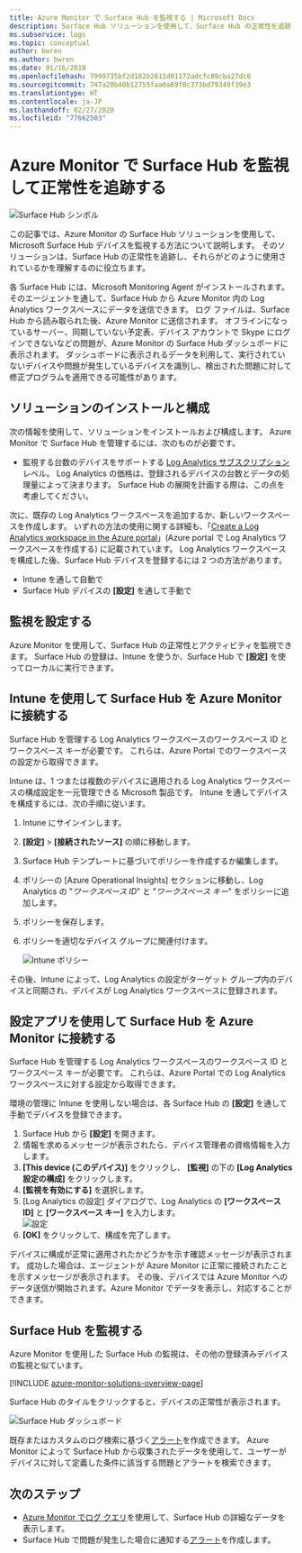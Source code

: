 ```yaml
---
title: Azure Monitor で Surface Hub を監視する | Microsoft Docs
description: Surface Hub ソリューションを使用して、Surface Hub の正常性を追跡し、Surface Hub がどのように使用されているかを理解します。
ms.subservice: logs
ms.topic: conceptual
author: bwren
ms.author: bwren
ms.date: 01/16/2018
ms.openlocfilehash: 7999735bf2d182b2811d01172adcfc89cba27dc8
ms.sourcegitcommit: 747a20b40b12755faa0a69f0c373bd79349f39e3
ms.translationtype: HT
ms.contentlocale: ja-JP
ms.lasthandoff: 02/27/2020
ms.locfileid: "77662503"
---
```

# <a name="monitor-surface-hubs-with-azure-monitor-to-track-their-health"></a>Azure Monitor で Surface Hub を監視して正常性を追跡する

![Surface Hub シンボル](./media/surface-hubs/surface-hub-symbol.png)

この記事では、Azure Monitor の Surface Hub ソリューションを使用して、Microsoft Surface Hub デバイスを監視する方法について説明します。 そのソリューションは、Surface Hub の正常性を追跡し、それらがどのように使用されているかを理解するのに役立ちます。

各 Surface Hub には、Microsoft Monitoring Agent がインストールされます。 そのエージェントを通して、Surface Hub から Azure Monitor 内の Log Analytics ワークスペースにデータを送信できます。 ログ ファイルは、Surface Hub から読み取られた後、Azure Monitor に送信されます。 オフラインになっているサーバー、同期していない予定表、デバイス アカウントで Skype にログインできないなどの問題が、Azure Monitor の Surface Hub ダッシュボードに表示されます。 ダッシュボードに表示されるデータを利用して、実行されていないデバイスや問題が発生しているデバイスを識別し、検出された問題に対して修正プログラムを適用できる可能性があります。

## <a name="install-and-configure-the-solution"></a>ソリューションのインストールと構成
次の情報を使用して、ソリューションをインストールおよび構成します。 Azure Monitor で Surface Hub を管理するには、次のものが必要です。

* 監視する台数のデバイスをサポートする [Log Analytics サブスクリプション](https://azure.microsoft.com/pricing/details/log-analytics/) レベル。 Log Analytics の価格は、登録されるデバイスの台数とデータの処理量によって決まります。 Surface Hub の展開を計画する際は、この点を考慮してください。

次に、既存の Log Analytics ワークスペースを追加するか、新しいワークスペースを作成します。 いずれの方法の使用に関する詳細も、「[Create a Log Analytics workspace in the Azure portal](../learn/quick-create-workspace.md)」(Azure portal で Log Analytics ワークスペースを作成する) に記載されています。 Log Analytics ワークスペースを構成した後、Surface Hub デバイスを登録するには 2 つの方法があります。

* Intune を通して自動で
* Surface Hub デバイスの **[設定]** を通して手動で

## <a name="set-up-monitoring"></a>監視を設定する
Azure Monitor を使用して、Surface Hub の正常性とアクティビティを監視できます。 Surface Hub の登録は、Intune を使うか、Surface Hub で **[設定]** を使ってローカルに実行できます。

## <a name="connect-surface-hubs-to-azure-monitor-through-intune"></a>Intune を使用して Surface Hub を Azure Monitor に接続する
Surface Hub を管理する Log Analytics ワークスペースのワークスペース ID とワークスペース キーが必要です。 これらは、Azure Portal でのワークスペースの設定から取得できます。

Intune は、1 つまたは複数のデバイスに適用される Log Analytics ワークスペースの構成設定を一元管理できる Microsoft 製品です。 Intune を通してデバイスを構成するには、次の手順に従います。

1. Intune にサインインします。
2. **[設定]**  >  **[接続されたソース]** の順に移動します。
3. Surface Hub テンプレートに基づいてポリシーを作成するか編集します。
4. ポリシーの [Azure Operational Insights] セクションに移動し、Log Analytics の "*ワークスペース ID*" と "*ワークスペース キー*" をポリシーに追加します。
5. ポリシーを保存します。
6. ポリシーを適切なデバイス グループに関連付けます。

   ![Intune ポリシー](./media/surface-hubs/intune.png)

その後、Intune によって、Log Analytics の設定がターゲット グループ内のデバイスと同期され、デバイスが Log Analytics ワークスペースに登録されます。

## <a name="connect-surface-hubs-to-azure-monitor-using-the-settings-app"></a>設定アプリを使用して Surface Hub を Azure Monitor に接続する
Surface Hub を管理する Log Analytics ワークスペースのワークスペース ID とワークスペース キーが必要です。 これらは、Azure Portal での Log Analytics ワークスペースに対する設定から取得できます。

環境の管理に Intune を使用しない場合は、各 Surface Hub の **[設定]** を通して手動でデバイスを登録できます。

1. Surface Hub から **[設定]** を開きます。
2. 情報を求めるメッセージが表示されたら、デバイス管理者の資格情報を入力します。
3. **[This device (このデバイス)]** をクリックし、 **[監視]** の下の **[Log Analytics 設定の構成]** をクリックします。
4. **[監視を有効にする]** を選択します。
5. [Log Analytics の設定] ダイアログで、Log Analytics の **[ワークスペース ID]** と **[ワークスペース キー]** を入力します。  
   ![設定](./media/surface-hubs/settings.png)
6. **[OK]** をクリックして、構成を完了します。

デバイスに構成が正常に適用されたかどうかを示す確認メッセージが表示されます。 成功した場合は、エージェントが Azure Monitor に正常に接続されたことを示すメッセージが表示されます。 その後、デバイスでは Azure Monitor へのデータ送信が開始されます。Azure Monitor でデータを表示し、対応することができます。

## <a name="monitor-surface-hubs"></a>Surface Hub を監視する
Azure Monitor を使用した Surface Hub の監視は、その他の登録済みデバイスの監視と似ています。

[!INCLUDE [azure-monitor-solutions-overview-page](../../../includes/azure-monitor-solutions-overview-page.md)]

Surface Hub のタイルをクリックすると、デバイスの正常性が表示されます。

   ![Surface Hub ダッシュボード](./media/surface-hubs/surface-hub-dashboard.png)

既存またはカスタムのログ検索に基づく[アラート](../platform/alerts-overview.md)を作成できます。 Azure Monitor によって Surface Hub から収集されたデータを使用して、ユーザーがデバイスに対して定義した条件に該当する問題とアラートを検索できます。

## <a name="next-steps"></a>次のステップ
* [Azure Monitor でログ クエリ](../log-query/log-query-overview.md)を使用して、Surface Hub の詳細なデータを表示します。
* Surface Hub で問題が発生した場合に通知する[アラート](../platform/alerts-overview.md)を作成します。
